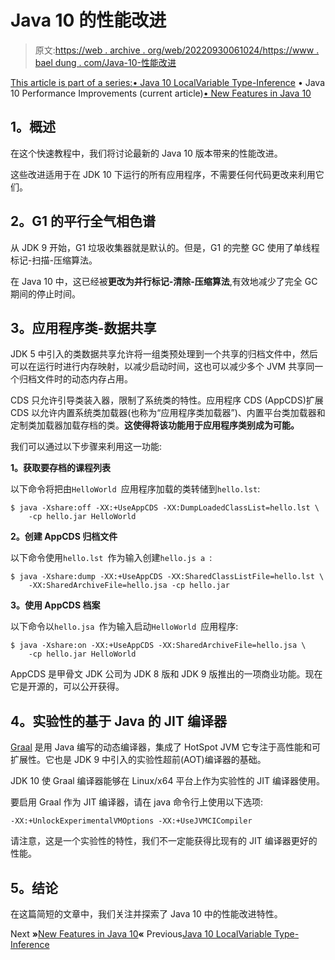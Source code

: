 # Java 10 的性能改进

> 原文:[https://web . archive . org/web/20220930061024/https://www . bael dung . com/Java-10-性能改进](https://web.archive.org/web/20220930061024/https://www.baeldung.com/java-10-performance-improvements)

[This article is part of a series:](javascript:void(0);)[• Java 10 LocalVariable Type-Inference](/web/20221206234834/https://www.baeldung.com/java-10-local-variable-type-inference)
• Java 10 Performance Improvements (current article)[• New Features in Java 10](/web/20221206234834/https://www.baeldung.com/java-10-overview)

## **1。概述**

在这个快速教程中，我们将讨论最新的 Java 10 版本带来的性能改进。

这些改进适用于在 JDK 10 下运行的所有应用程序，不需要任何代码更改来利用它们。

## **2。G1 的平行全气相色谱**

从 JDK 9 开始，G1 垃圾收集器就是默认的。但是，G1 的完整 GC 使用了单线程标记-扫描-压缩算法。

在 Java 10 中，这已经被**更改为并行标记-清除-压缩算法**,有效地减少了完全 GC 期间的停止时间。

## **3。应用程序类-数据共享**

JDK 5 中引入的类数据共享允许将一组类预处理到一个共享的归档文件中，然后可以在运行时进行内存映射，以减少启动时间，这也可以减少多个 JVM 共享同一个归档文件时的动态内存占用。

CDS 只允许引导类装入器，限制了系统类的特性。应用程序 CDS (AppCDS)扩展 CDS 以允许内置系统类加载器(也称为“应用程序类加载器”)、内置平台类加载器和定制类加载器加载存档的类。**这使得将该功能用于应用程序类别成为可能。**

我们可以通过以下步骤来利用这一功能:

**1。获取要存档的课程列表**

以下命令将把由`HelloWorld `应用程序加载的类转储到`hello.lst`:

```
$ java -Xshare:off -XX:+UseAppCDS -XX:DumpLoadedClassList=hello.lst \ 
    -cp hello.jar HelloWorld
```

**2。创建 AppCDS 归档文件**

以下命令使用`hello.lst `作为输入创建`hello.js a `:

```
$ java -Xshare:dump -XX:+UseAppCDS -XX:SharedClassListFile=hello.lst \
    -XX:SharedArchiveFile=hello.jsa -cp hello.jar
```

**3。使用 AppCDS 档案**

以下命令以`hello.jsa `作为输入启动`HelloWorld `应用程序:

```
$ java -Xshare:on -XX:+UseAppCDS -XX:SharedArchiveFile=hello.jsa \
    -cp hello.jar HelloWorld
```

AppCDS 是甲骨文 JDK 公司为 JDK 8 版和 JDK 9 版推出的一项商业功能。现在它是开源的，可以公开获得。

## **4。实验性的基于 Java 的 JIT 编译器**

[Graal](https://web.archive.org/web/20221206234834/https://github.com/oracle/graal/blob/master/compiler/README.md) 是用 Java 编写的动态编译器，集成了 HotSpot JVM 它专注于高性能和可扩展性。它也是 JDK 9 中引入的实验性超前(AOT)编译器的基础。

JDK 10 使 Graal 编译器能够在 Linux/x64 平台上作为实验性的 JIT 编译器使用。

要启用 Graal 作为 JIT 编译器，请在 java 命令行上使用以下选项:

```
-XX:+UnlockExperimentalVMOptions -XX:+UseJVMCICompiler
```

请注意，这是一个实验性的特性，我们不一定能获得比现有的 JIT 编译器更好的性能。

## **5。结论**

在这篇简短的文章中，我们关注并探索了 Java 10 中的性能改进特性。

Next **»**[New Features in Java 10](/web/20221206234834/https://www.baeldung.com/java-10-overview)**«** Previous[Java 10 LocalVariable Type-Inference](/web/20221206234834/https://www.baeldung.com/java-10-local-variable-type-inference)